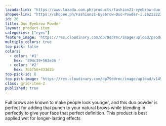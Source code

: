 ```yaml
---
lazada-link: "https://www.lazada.com.ph/products/fashion21-eyebrow-duo-powder-i254104476-s349018837.html?spm=a2o4l.seller.list.8.5de16cc9wr0obm&mp=1"
shopee-link: "https://shopee.ph/Fashion21-Eyebrow-Duo-Powder-i.26222223.826165446"
id: 20
title: Duo Eyebrow Powder
layout: product-item
categories: ["eyes"]
feature_image: 'https://res.cloudinary.com/dp79ddrmc/image/upload/products/duoEyebrow.jpg'
multiple_colors: true
top-pick: false
colors:
  - color: '#1'
    hex: '894c39+563e36 '
  - color: '#2'
    hex: 7b5f56+433d3b
top-pick-id: 8
top-pick-image: "https://res.cloudinary.com/dp79ddrmc/image/upload/v1456804124/top-pick/duoEyeBrow.jpg"
class: grid-item-2
published: true
---
```

Full brows are known to make people look younger, and this duo powder is perfect for adding that punch to your natural brows while blending in perfectly to give your face that perfect definition. This product is best applied wet for longer-lasting effects
